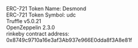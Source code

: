 ERC-721 Token Name: Desmond
<br>
ERC-721 Token Symbol: udc
<br>
Truffle v5.0.21
<br>
OpenZeppelin 2.3.0
<br>
rinkeby contract address: 0x8749c9710a16e3af3Ab937e966E0dda8f3A8e81f